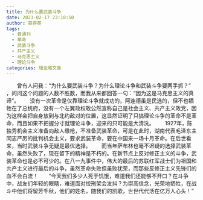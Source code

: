 ```yaml
---
title: 为什么要武装斗争
date: 2023-02-17 23:18:50
author: 慕容英
tags:
  - 普通刊
  - 革命
  - 武装斗争
  - 共产主义
  - 马克思主义
  - 理论斗争
categories: 理论和文章
---
```


　　曾有人问我：“为什么要武装斗争？为什么理论斗争和武装斗争要两手抓？” ，问问这个问题的人数不胜数，而我从来都回答一句：“因为这是马克思主义的真谛”。
​　　没有一次革命是仅靠理论斗争就成功的，阿连德虽是民选的，但不也牺牲在了总统府，没有一个左翼政权敢公然宣称自己是社会主义、共产主义政党，因为这样会把自身放到与北约敌对的位置，这显然证明了只搞理论斗争的革命不是革命，而且如果不把握分寸就理论斗争，迎来的只可能是大清洗。
​　　1927年，陈独秀机会主义准备向敌人缴枪，不准备武装革命，可是在此时，湖南代表毛泽东主同志严厉的批判机会主义，要求武装革命，要在中国来一场十月革命。在后世看来，当时武装斗争无疑是最优选择。
​　　而当年萨布林也毫不迟疑的选择武装革命，虽然失败了，现在留下的精神是不朽的。在新节点上反对修正主义的斗争，武装革命也是必不可少的。在八一九事件中，伟大的最后的苏联红军战士们为祖国和共产主义进行最后的斗争，虽然革命失败但虽败犹荣，而那些反修正主义先锋们的血不会白流！
​　　“今天我们多少人死于饥饿，难道我们还能够不开口？在斗争中，战友们年轻的眼睛，难道面对绞刑架会发抖？为崇高信念，光荣地牺牲，在战斗中他们将留芳千秋，他们的姓名，随我们的凯歌，世世代代活在亿万人心头！”